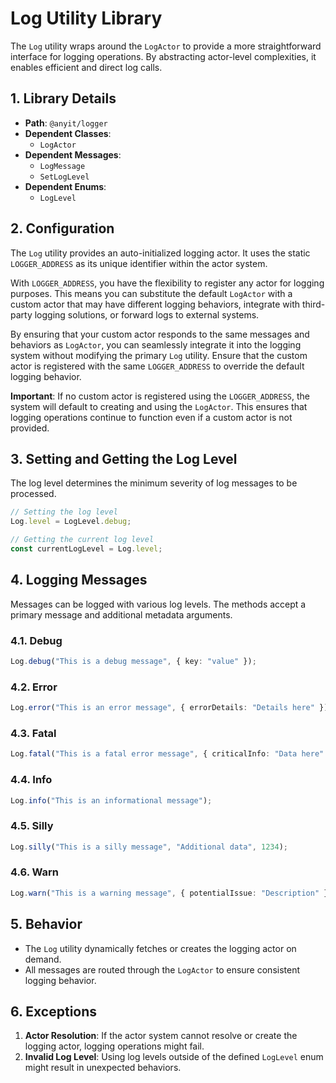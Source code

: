 # Log Utility Library

The `Log` utility wraps around the `LogActor` to provide a more straightforward interface for logging operations.
By abstracting actor-level complexities, it enables efficient and direct log calls.

## 1. Library Details

- **Path**: `@anyit/logger`
- **Dependent Classes**:
    - `LogActor`
- **Dependent Messages**:
    - `LogMessage`
    - `SetLogLevel`
- **Dependent Enums**:
    - `LogLevel`

## 2. Configuration

The `Log` utility provides an auto-initialized logging actor. It uses the static `LOGGER_ADDRESS` as its unique 
identifier within the actor system.

With `LOGGER_ADDRESS`, you have the flexibility to register any actor for logging purposes. This means you can
substitute the default `LogActor` with a custom actor that may have different logging behaviors, integrate with 
third-party logging solutions, or forward logs to external systems.

By ensuring that your custom actor responds to the same messages and behaviors as `LogActor`, you can seamlessly 
integrate it into the logging system without modifying the primary `Log` utility. Ensure that the custom actor is 
registered with the same `LOGGER_ADDRESS` to override the default logging behavior.

**Important**: If no custom actor is registered using the `LOGGER_ADDRESS`, the system will default to creating and 
using the `LogActor`. This ensures that logging operations continue to function even if a custom actor is not provided.

## 3. Setting and Getting the Log Level

The log level determines the minimum severity of log messages to be processed.

```typescript
// Setting the log level
Log.level = LogLevel.debug;

// Getting the current log level
const currentLogLevel = Log.level;
```

## 4. Logging Messages

Messages can be logged with various log levels. The methods accept a primary message and additional metadata arguments.

### 4.1. Debug

```typescript
Log.debug("This is a debug message", { key: "value" });
```

### 4.2. Error

```typescript
Log.error("This is an error message", { errorDetails: "Details here" });
```

### 4.3. Fatal

```typescript
Log.fatal("This is a fatal error message", { criticalInfo: "Data here" });
```

### 4.4. Info

```typescript
Log.info("This is an informational message");
```

### 4.5. Silly

```typescript
Log.silly("This is a silly message", "Additional data", 1234);
```

### 4.6. Warn

```typescript
Log.warn("This is a warning message", { potentialIssue: "Description" });
```

## 5. Behavior

- The `Log` utility dynamically fetches or creates the logging actor on demand.
- All messages are routed through the `LogActor` to ensure consistent logging behavior.

## 6. Exceptions

1. **Actor Resolution**: If the actor system cannot resolve or create the logging actor, logging operations might fail.
2. **Invalid Log Level**: Using log levels outside of the defined `LogLevel` enum might result in unexpected behaviors.

